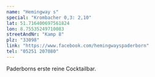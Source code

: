 ```yaml
---
name: "Hemingway s"
special: "Krombacher 0,3: 2,10"
lat: 51.716400697561824
lon: 8.75535249710083
streetAndNr: "Kamp 8"
plz: "33098"
link: "https://www.facebook.com/hemingwayspaderborn"
tel: "05251 207080"
---
```

Paderborns erste reine Cocktailbar.

